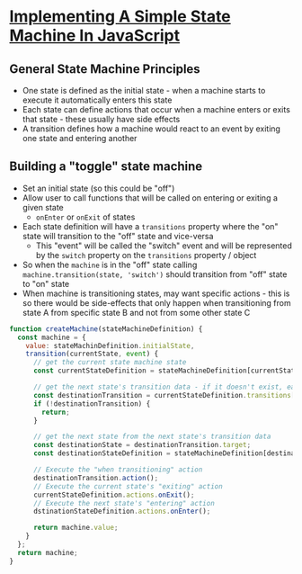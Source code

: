 # [Implementing A Simple State Machine In JavaScript](https://kentcdodds.com/blog/implementing-a-simple-state-machine-library-in-javascript)

## General State Machine Principles

* One state is defined as the initial state - when a machine starts to execute it automatically enters this state
* Each state can define actions that occur when a machine enters or exits that state - these usually have side effects
* A transition defines how a machine would react to an event by exiting one state and entering another

## Building a "toggle" state machine

* Set an initial state (so this could be "off")
* Allow user to call functions that will be called on entering or exiting a given state
  * `onEnter` or `onExit` of states
* Each state definition will have a `transitions` property where the "on" state will transition to the "off" state and vice-versa
  * This "event" will be called the "switch" event and will be represented by the `switch` property on the `transitions` property / object
* So when the `machine` is in the "off" state calling `machine.transition(state, 'switch')` should transition from "off" state to "on" state
* When machine is transitioning states, may want specific actions - this is so there would be side-effects that only happen when transitioning from state A from specific state B and not from some other state C

```javascript
function createMachine(stateMachineDefinition) {
  const machine = {
    value: stateMachinDefinition.initialState,
    transition(currentState, event) {
      // get the current state machine state
      const currentStateDefinition = stateMachineDefinition[currentState];

      // get the next state's transition data - if it doesn't exist, early exit
      const destinationTransition = currentStateDefinition.transitions[event];
      if (!destinationTransition) {
        return;
      }

      // get the next state from the next state's transition data
      const destinationState = destinationTransition.target;
      const destinationStateDefinition = stateMachineDefinition[destinationState];

      // Execute the "when transitioning" action
      destinationTransition.action();
      // Execute the current state's "exiting" action
      currentStateDefinition.actions.onExit();
      // Execute the next state's "entering" action
      dstinationStateDefinition.actions.onEnter();

      return machine.value;
    }
  };
  return machine;
}
```
